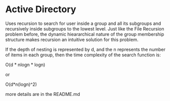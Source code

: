 # Active Directory

Uses recursion to search for user inside a group and all its subgroups and recursively inside subgroups to the lowest level. Just like the File Recursion problem before, the dynamic hieararchical nature of the group membership structure makes recursion an intuitive solution for this problem. 

If the depth of nesting is represented by d, and the n represents the number of items in each group, then the time complexity of the search function is:

O(d * nlogn * logn)

or

O(d*n(logn)^2)

more details are in the README.md
